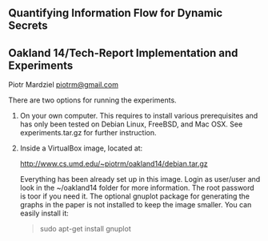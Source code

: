 Quantifying Information Flow for Dynamic Secrets
------------------------------------------------
Oakland 14/Tech-Report Implementation and Experiments
--------------------------------------
Piotr Mardziel <piotrm@gmail.com>

There are two options for running the experiments.

 1. On your own computer. This requires to install various
    prerequisites and has only been tested on Debian Linux, FreeBSD,
    and Mac OSX. See experiments.tar.gz for further instruction.

 2. Inside a VirtualBox image, located at:

    http://www.cs.umd.edu/~piotrm/oakland14/debian.tar.gz

    Everything has been already set up in this image. Login as
    user/user and look in the ~/oakland14 folder for more information.
    The root password is toor if you need it. The optional gnuplot
    package for generating the graphs in the paper is not installed to
    keep the image smaller. You can easily install it:

    > sudo apt-get install gnuplot
